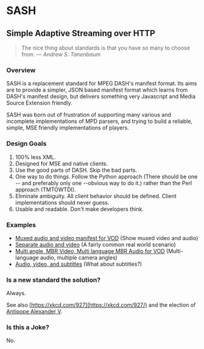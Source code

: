 # SASH
## Simple Adaptive Streaming over HTTP

> The nice thing about standards is that you have so many to choose from. *&mdash; Andrew S. Tanenbaum*

### Overview

SASH is a replacement standard for MPEG DASH's manifest format. Its aims are to provide a simpler, JSON based manifest format which learns from DASH's manifest design, but delivers something very Javascript and Media Source Extension friendly.

SASH was born out of frustration of supporting many various and incomplete implementations of MPD parsers, and trying to build a reliable, simple, MSE friendly implementations of players.

### Design Goals

1. 100% less XML.
2. Designed for MSE and native clients.
3. Use the good parts of DASH. Skip the bad parts.
4. One way to do things. Follow the Python approach (There should be one -- and preferably only one --obvious way to do it.) rather than the Perl approach (TMTOWTDI).
5. Eliminate ambiguity. All client behavior should be defined. Client implementations should never guess.
6. Usable and readable. Don't make developers think. 

### Examples

* [Muxed audio and video manifest for VOD](0.1/sash-mbr-muxed-video-audio.json) (Show muxed video and audio)
* [Separate audio and video](0.1/sash-mbr-video-single-audio.json) (A fairly common real world scenario)
* [Multi angle, MBR Video, Multi language MBR Audio for VOD](0.1/sash-mbr-video-mbr-audio-multi-language-audio.json) (Multi-language audio, multiple camera angles)
* [Audio, video, and subtitles](0.1/sash-mbr-video-single-audio-single-subtitle.json) (What about subtitles?)

### Is a new standard the solution?

Always.

See also [https://xkcd.com/927](https://xkcd.com/927/) and the election of [Antipope Alexander V](http://en.wikipedia.org/wiki/Antipope_Alexander_V).

### Is this a Joke?

No.
